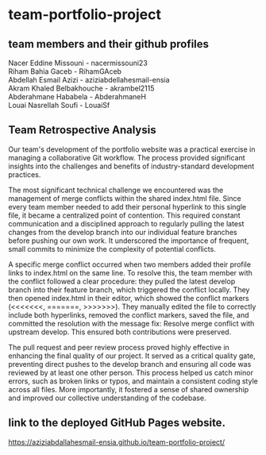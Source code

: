 # team-portfolio-project

## team members and their github profiles
Nacer Eddine Missouni - nacermissouni23 <br>
Riham Bahia Gaceb - RihamGAceb <br>
Abdellah Esmail Azizi - aziziabdellahesmail-ensia <br>
Akram Khaled Belbakhouche - akrambel2115 <br>
Abderahmane Hababela - AbderahmaneH <br>
Louai Nasrellah Soufi - LouaiSf <br>




## Team Retrospective Analysis

Our team's development of the portfolio website was a practical exercise in managing a collaborative Git workflow. The process provided significant insights into the challenges and benefits of industry-standard development practices.

The most significant technical challenge we encountered was the management of merge conflicts within the shared index.html file. Since every team member needed to add their personal hyperlink to this single file, it became a centralized point of contention. This required constant communication and a disciplined approach to regularly pulling the latest changes from the develop branch into our individual feature branches before pushing our own work. It underscored the importance of frequent, small commits to minimize the complexity of potential conflicts.

A specific merge conflict occurred when two members added their profile links to index.html on the same line. To resolve this, the team member with the conflict followed a clear procedure: they pulled the latest develop branch into their feature branch, which triggered the conflict locally. They then opened index.html in their editor, which showed the conflict markers (<<<<<<<, =======, >>>>>>>). They manually edited the file to correctly include both hyperlinks, removed the conflict markers, saved the file, and committed the resolution with the message fix: Resolve merge conflict with upstream develop. This ensured both contributions were preserved.

The pull request and peer review process proved highly effective in enhancing the final quality of our project. It served as a critical quality gate, preventing direct pushes to the develop branch and ensuring all code was reviewed by at least one other person. This process helped us catch minor errors, such as broken links or typos, and maintain a consistent coding style across all files. More importantly, it fostered a sense of shared ownership and improved our collective understanding of the codebase.




## link to the deployed GitHub Pages website.
https://aziziabdallahesmail-ensia.github.io/team-portfolio-project/
